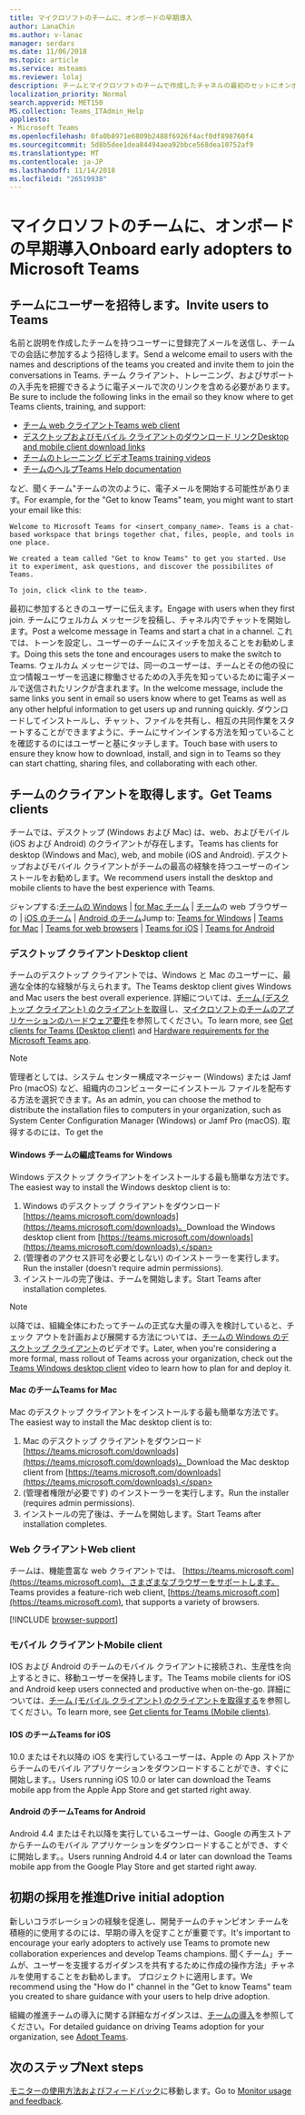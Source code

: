 ```yaml
---
title: マイクロソフトのチームに、オンボードの早期導入
author: LanaChin
ms.author: v-lanac
manager: serdars
ms.date: 11/06/2018
ms.topic: article
ms.service: msteams
ms.reviewer: lolaj
description: チームとマイクロソフトのチームで作成したチャネルの最初のセットにオンボードの早期導入。
localization_priority: Normal
search.appverid: MET150
MS.collection: Teams_ITAdmin_Help
appliesto:
- Microsoft Teams
ms.openlocfilehash: 0fa0b8971e6809b2488f6926f4acf0df898760f4
ms.sourcegitcommit: 5d8b5dee1dea84494aea92bbce568dea10752af9
ms.translationtype: MT
ms.contentlocale: ja-JP
ms.lasthandoff: 11/14/2018
ms.locfileid: "26519938"
---
```

# <a name="onboard-early-adopters-to-microsoft-teams"></a><span data-ttu-id="f0a73-103">マイクロソフトのチームに、オンボードの早期導入</span><span class="sxs-lookup"><span data-stu-id="f0a73-103">Onboard early adopters to Microsoft Teams</span></span>

## <a name="invite-users-to-teams"></a><span data-ttu-id="f0a73-104">チームにユーザーを招待します。</span><span class="sxs-lookup"><span data-stu-id="f0a73-104">Invite users to Teams</span></span>

<span data-ttu-id="f0a73-105">名前と説明を作成したチームを持つユーザーに登録完了メールを送信し、チームでの会話に参加するよう招待します。</span><span class="sxs-lookup"><span data-stu-id="f0a73-105">Send a welcome email to users with the names and descriptions of the teams you created and invite them to join the conversations in Teams.</span></span> <span data-ttu-id="f0a73-106">チーム クライアント、トレーニング、およびサポートの入手先を把握できるように電子メールで次のリンクを含める必要があります。</span><span class="sxs-lookup"><span data-stu-id="f0a73-106">Be sure to include the following links in the email so they know where to get Teams clients, training, and support:</span></span>
- [<span data-ttu-id="f0a73-107">チーム web クライアント</span><span class="sxs-lookup"><span data-stu-id="f0a73-107">Teams web client</span></span>](https://teams.microsoft.com)
- [<span data-ttu-id="f0a73-108">デスクトップおよびモバイル クライアントのダウンロード リンク</span><span class="sxs-lookup"><span data-stu-id="f0a73-108">Desktop and mobile client download links</span></span>](https://teams.microsoft.com/downloads)
- [<span data-ttu-id="f0a73-109">チームのトレーニング ビデオ</span><span class="sxs-lookup"><span data-stu-id="f0a73-109">Teams training videos</span></span>](https://support.office.com/article/microsoft-teams-video-training-4f108e54-240b-4351-8084-b1089f0d21d7)
- [<span data-ttu-id="f0a73-110">チームのヘルプ</span><span class="sxs-lookup"><span data-stu-id="f0a73-110">Teams Help documentation</span></span>](https://support.office.com/teams)

<span data-ttu-id="f0a73-111">など、聞くチーム"チームの次のように、電子メールを開始する可能性があります。</span><span class="sxs-lookup"><span data-stu-id="f0a73-111">For example, for the "Get to know Teams" team, you might want to start your email like this:</span></span>

   ```
   Welcome to Microsoft Teams for <insert_company_name>. Teams is a chat-based workspace that brings together chat, files, people, and tools in one place. 

   We created a team called "Get to know Teams" to get you started. Use it to experiment, ask questions, and discover the possibilites of Teams. 

   To join, click <link to the team>.
   ```

<span data-ttu-id="f0a73-112">最初に参加するときのユーザーに伝えます。</span><span class="sxs-lookup"><span data-stu-id="f0a73-112">Engage with users when they first join.</span></span> <span data-ttu-id="f0a73-113">チームにウェルカム メッセージを投稿し、チャネル内でチャットを開始します。</span><span class="sxs-lookup"><span data-stu-id="f0a73-113">Post a welcome message in Teams and start a chat in a channel.</span></span> <span data-ttu-id="f0a73-114">これでは、トーンを設定し、ユーザーのチームにスイッチを加えることをお勧めします。</span><span class="sxs-lookup"><span data-stu-id="f0a73-114">Doing this sets the tone and encourages users to make the switch to Teams.</span></span> <span data-ttu-id="f0a73-115">ウェルカム メッセージでは、同一のユーザーは、チームとその他の役に立つ情報ユーザーを迅速に稼働させるための入手先を知っているために電子メールで送信されたリンクが含まれます。</span><span class="sxs-lookup"><span data-stu-id="f0a73-115">In the welcome message, include the same links you sent in email so users know where to get Teams as well as any other helpful information to get users up and running quickly.</span></span> <span data-ttu-id="f0a73-116">ダウンロードしてインストールし、チャット、ファイルを共有し、相互の共同作業をスタートすることができますように、チームにサインインする方法を知っていることを確認するのにはユーザーと基にタッチします。</span><span class="sxs-lookup"><span data-stu-id="f0a73-116">Touch base with users to ensure they know how to download, install, and sign in to Teams so they can start chatting, sharing files, and collaborating with each other.</span></span>  

## <a name="get-teams-clients"></a><span data-ttu-id="f0a73-117">チームのクライアントを取得します。</span><span class="sxs-lookup"><span data-stu-id="f0a73-117">Get Teams clients</span></span>
<span data-ttu-id="f0a73-118">チームでは、デスクトップ (Windows および Mac) は、web、およびモバイル (iOS および Android) のクライアントが存在します。</span><span class="sxs-lookup"><span data-stu-id="f0a73-118">Teams has clients for desktop (Windows and Mac), web, and mobile (iOS and Android).</span></span> <span data-ttu-id="f0a73-119">デスクトップおよびモバイル クライアントがチームの最高の経験を持つユーザーのインストールをお勧めします。</span><span class="sxs-lookup"><span data-stu-id="f0a73-119">We recommend users install the desktop and mobile clients to have the best experience with Teams.</span></span> 

<span data-ttu-id="f0a73-120">ジャンプする:[チームの Windows](#teams-for-windows) | [for Mac チーム](#teams-for-mac) | [チーム](#web-client)の web ブラウザーの | [iOS のチーム](#teams-for-ios) | [Android のチーム](#teams-for-android)</span><span class="sxs-lookup"><span data-stu-id="f0a73-120">Jump to: [Teams for Windows](#teams-for-windows) | [Teams for Mac](#teams-for-mac) | [Teams for web browsers](#web-client) | [Teams for iOS](#teams-for-ios) | [Teams for Android](#teams-for-android)</span></span>

### <a name="desktop-client"></a><span data-ttu-id="f0a73-121">デスクトップ クライアント</span><span class="sxs-lookup"><span data-stu-id="f0a73-121">Desktop client</span></span>

<span data-ttu-id="f0a73-122">チームのデスクトップ クライアントでは、Windows と Mac のユーザーに、最適な全体的な経験が与えられます。</span><span class="sxs-lookup"><span data-stu-id="f0a73-122">The Teams desktop client gives Windows and Mac users the best overall experience.</span></span> <span data-ttu-id="f0a73-123">詳細については、[チーム (デスクトップ クライアント) のクライアントを取得](https://docs.microsoft.com/MicrosoftTeams/get-clients#desktop-client)し、[マイクロソフトのチームのアプリケーションのハードウェア要件](https://docs.microsoft.com/MicrosoftTeams/hardware-requirements-for-the-teams-app)を参照してください。</span><span class="sxs-lookup"><span data-stu-id="f0a73-123">To learn more, see [Get clients for Teams (Desktop client)](https://docs.microsoft.com/MicrosoftTeams/get-clients#desktop-client) and [Hardware requirements for the Microsoft Teams app](https://docs.microsoft.com/MicrosoftTeams/hardware-requirements-for-the-teams-app).</span></span>

> [!NOTE]
> <span data-ttu-id="f0a73-124">管理者としては、システム センター構成マネージャー (Windows) または Jamf Pro (macOS) など、組織内のコンピューターにインストール ファイルを配布する方法を選択できます。</span><span class="sxs-lookup"><span data-stu-id="f0a73-124">As an admin, you can choose the method to distribute the installation files to computers in your organization, such as System Center Configuration Manager (Windows) or Jamf Pro (macOS).</span></span> <span data-ttu-id="f0a73-125">取得するのには、</span><span class="sxs-lookup"><span data-stu-id="f0a73-125">To get the</span></span>

#### <a name="teams-for-windows"></a><span data-ttu-id="f0a73-126">Windows チームの編成</span><span class="sxs-lookup"><span data-stu-id="f0a73-126">Teams for Windows</span></span> 
<span data-ttu-id="f0a73-127">Windows デスクトップ クライアントをインストールする最も簡単な方法です。</span><span class="sxs-lookup"><span data-stu-id="f0a73-127">The easiest way to install the Windows desktop client is to:</span></span>

1. <span data-ttu-id="f0a73-128">Windows のデスクトップ クライアントをダウンロード[https://teams.microsoft.com/downloads](https://teams.microsoft.com/downloads)。</span><span class="sxs-lookup"><span data-stu-id="f0a73-128">Download the Windows desktop client from [https://teams.microsoft.com/downloads](https://teams.microsoft.com/downloads).</span></span>
2. <span data-ttu-id="f0a73-129">(管理者のアクセス許可を必要としない) のインストーラーを実行します。</span><span class="sxs-lookup"><span data-stu-id="f0a73-129">Run the installer (doesn't require admin permissions).</span></span> 
3. <span data-ttu-id="f0a73-130">インストールの完了後は、チームを開始します。</span><span class="sxs-lookup"><span data-stu-id="f0a73-130">Start Teams after installation completes.</span></span>

> [!NOTE]
> <span data-ttu-id="f0a73-131">以降では、組織全体にわたってチームの正式な大量の導入を検討していると、チェック アウトを計画および展開する方法については、[チームの Windows のデスクトップ クライアント](http://aka.ms/teams-clients)のビデオです。</span><span class="sxs-lookup"><span data-stu-id="f0a73-131">Later, when you're considering a more formal, mass rollout of Teams across your organization, check out the [Teams Windows desktop client](http://aka.ms/teams-clients) video to learn how to plan for and deploy it.</span></span> 

#### <a name="teams-for-mac"></a><span data-ttu-id="f0a73-132">Mac のチーム</span><span class="sxs-lookup"><span data-stu-id="f0a73-132">Teams for Mac</span></span> 
<span data-ttu-id="f0a73-133">Mac のデスクトップ クライアントをインストールする最も簡単な方法です。</span><span class="sxs-lookup"><span data-stu-id="f0a73-133">The easiest way to install the Mac desktop client is to:</span></span>

1. <span data-ttu-id="f0a73-134">Mac のデスクトップ クライアントをダウンロード[https://teams.microsoft.com/downloads](https://teams.microsoft.com/downloads)。</span><span class="sxs-lookup"><span data-stu-id="f0a73-134">Download the Mac desktop client from [https://teams.microsoft.com/downloads](https://teams.microsoft.com/downloads).</span></span>
2. <span data-ttu-id="f0a73-135">(管理者権限が必要です) のインストーラーを実行します。</span><span class="sxs-lookup"><span data-stu-id="f0a73-135">Run the installer (requires admin permissions).</span></span> 
3. <span data-ttu-id="f0a73-136">インストールの完了後は、チームを開始します。</span><span class="sxs-lookup"><span data-stu-id="f0a73-136">Start Teams after installation completes.</span></span>

### <a name="web-client"></a><span data-ttu-id="f0a73-137">Web クライアント</span><span class="sxs-lookup"><span data-stu-id="f0a73-137">Web client</span></span>
<span data-ttu-id="f0a73-138">チームは、機能豊富な web クライアントでは、 [https://teams.microsoft.com](https://teams.microsoft.com)、さまざまなブラウザーをサポートします。</span><span class="sxs-lookup"><span data-stu-id="f0a73-138">Teams provides a feature-rich web client, [https://teams.microsoft.com](https://teams.microsoft.com), that supports a variety of browsers.</span></span>

[!INCLUDE [browser-support](includes/browser-support.md)]

### <a name="mobile-client"></a><span data-ttu-id="f0a73-139">モバイル クライアント</span><span class="sxs-lookup"><span data-stu-id="f0a73-139">Mobile client</span></span>

<span data-ttu-id="f0a73-140">IOS および Android のチームのモバイル クライアントに接続され、生産性を向上するときに、移動ユーザーを保持します。</span><span class="sxs-lookup"><span data-stu-id="f0a73-140">The Teams mobile clients for iOS and Android keep users connected and productive when on-the-go.</span></span> <span data-ttu-id="f0a73-141">詳細については、[チーム (モバイル クライアント) のクライアントを取得する](https://docs.microsoft.com/MicrosoftTeams/get-clients#mobile-clients)を参照してください。</span><span class="sxs-lookup"><span data-stu-id="f0a73-141">To learn more, see [Get clients for Teams (Mobile clients)](https://docs.microsoft.com/MicrosoftTeams/get-clients#mobile-clients).</span></span>

#### <a name="teams-for-ios"></a><span data-ttu-id="f0a73-142">IOS のチーム</span><span class="sxs-lookup"><span data-stu-id="f0a73-142">Teams for iOS</span></span> 

<span data-ttu-id="f0a73-143">10.0 またはそれ以降の iOS を実行しているユーザーは、Apple の App ストアからチームのモバイル アプリケーションをダウンロードすることができ、すぐに開始します。。</span><span class="sxs-lookup"><span data-stu-id="f0a73-143">Users running iOS 10.0 or later can download the Teams mobile app from the Apple App Store and get started right away.</span></span>  

#### <a name="teams-for-android"></a><span data-ttu-id="f0a73-144">Android のチーム</span><span class="sxs-lookup"><span data-stu-id="f0a73-144">Teams for Android</span></span> 
<span data-ttu-id="f0a73-145">Android 4.4 またはそれ以降を実行しているユーザーは、Google の再生ストアからチームのモバイル アプリケーションをダウンロードすることができ、すぐに開始します。。</span><span class="sxs-lookup"><span data-stu-id="f0a73-145">Users running Android 4.4 or later can download the Teams mobile app from the Google Play Store and get started right away.</span></span>  

## <a name="drive-initial-adoption"></a><span data-ttu-id="f0a73-146">初期の採用を推進</span><span class="sxs-lookup"><span data-stu-id="f0a73-146">Drive initial adoption</span></span>

<span data-ttu-id="f0a73-147">新しいコラボレーションの経験を促進し、開発チームのチャンピオン チームを積極的に使用するのには、早期の導入を促すことが重要です。</span><span class="sxs-lookup"><span data-stu-id="f0a73-147">It's important to encourage your early adopters to actively use Teams to promote new collaboration experiences and develop Teams champions.</span></span> <span data-ttu-id="f0a73-148">聞くチーム」チームが、ユーザーを支援するガイダンスを共有するために作成の操作方法」チャネルを使用することをお勧めします。 プロジェクトに適用します。</span><span class="sxs-lookup"><span data-stu-id="f0a73-148">We recommend using the "How do I" channel in the "Get to know Teams" team you created to share guidance with your users to help drive adoption.</span></span> 

<span data-ttu-id="f0a73-149">組織の推進チームの導入に関する詳細なガイダンスは、[チームの導入](adopt-microsoft-teams-landing-page.md)を参照してください。</span><span class="sxs-lookup"><span data-stu-id="f0a73-149">For detailed guidance on driving Teams adoption for your organization, see [Adopt Teams](adopt-microsoft-teams-landing-page.md).</span></span>

## <a name="next-steps"></a><span data-ttu-id="f0a73-150">次のステップ</span><span class="sxs-lookup"><span data-stu-id="f0a73-150">Next steps</span></span>
<span data-ttu-id="f0a73-151">[モニターの使用方法およびフィードバック](get-started-with-teams-monitor-usage-and-feedback.md)に移動します。</span><span class="sxs-lookup"><span data-stu-id="f0a73-151">Go to [Monitor usage and feedback](get-started-with-teams-monitor-usage-and-feedback.md).</span></span>